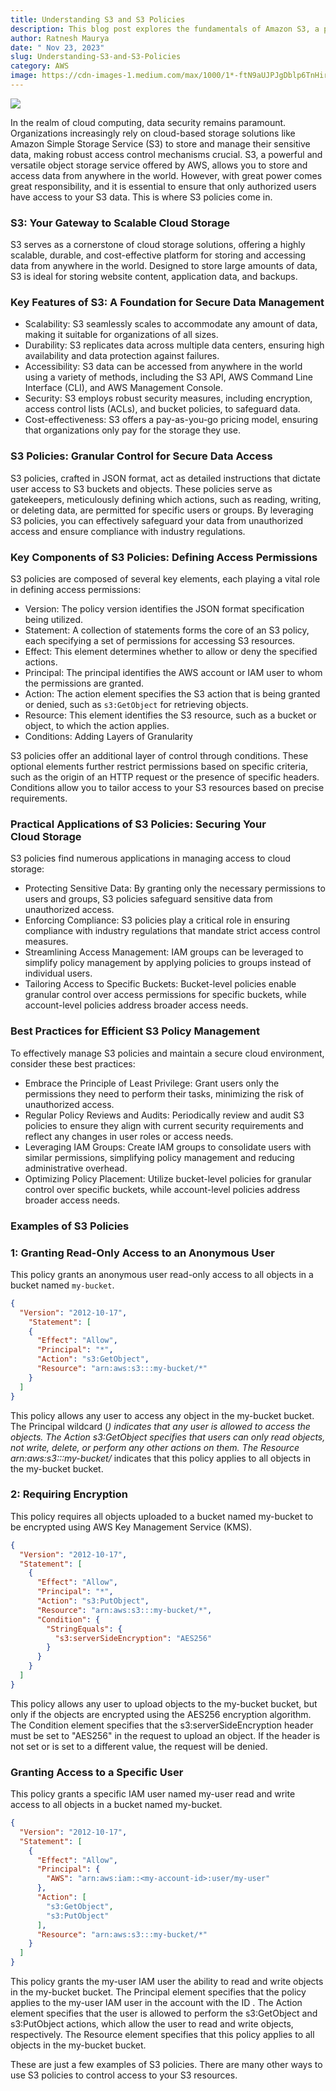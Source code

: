 ```yaml
---
title: Understanding S3 and S3 Policies
description: This blog post explores the fundamentals of Amazon S3, a powerful and versatile object storage service offered by AWS. We'll delve into the key features of S3, discuss S3 policies, and provide practical examples to illustrate how these policies work in real-world scenarios.
author: Ratnesh Maurya
date: " Nov 23, 2023"
slug: Understanding-S3-and-S3-Policies
category: AWS
image: https://cdn-images-1.medium.com/max/1000/1*-ftN9aUJPJgDblp6TnHirA.png
---
```








![](https://cdn-images-1.medium.com/max/1000/1*-ftN9aUJPJgDblp6TnHirA.png)




In the realm of cloud computing, data security remains paramount. Organizations increasingly rely on cloud-based storage solutions like Amazon Simple Storage Service (S3) to store and manage their sensitive data, making robust access control mechanisms crucial. S3, a powerful and versatile object storage service offered by AWS, allows you to store and access data from anywhere in the world. However, with great power comes great responsibility, and it is essential to ensure that only authorized users have access to your S3 data. This is where S3 policies come in.

### S3: Your Gateway to Scalable Cloud Storage

S3 serves as a cornerstone of cloud storage solutions, offering a highly scalable, durable, and cost-effective platform for storing and accessing data from anywhere in the world. Designed to store large amounts of data, S3 is ideal for storing website content, application data, and backups.

### Key Features of S3: A Foundation for Secure Data Management

-   Scalability: S3 seamlessly scales to accommodate any amount of data, making it suitable for organizations of all sizes.
-   Durability: S3 replicates data across multiple data centers, ensuring high availability and data protection against failures.
-   Accessibility: S3 data can be accessed from anywhere in the world using a variety of methods, including the S3 API, AWS Command Line Interface (CLI), and AWS Management Console.
-   Security: S3 employs robust security measures, including encryption, access control lists (ACLs), and bucket policies, to safeguard data.
-   Cost-effectiveness: S3 offers a pay-as-you-go pricing model, ensuring that organizations only pay for the storage they use.

### S3 Policies: Granular Control for Secure Data Access

S3 policies, crafted in JSON format, act as detailed instructions that dictate user access to S3 buckets and objects. These policies serve as gatekeepers, meticulously defining which actions, such as reading, writing, or deleting data, are permitted for specific users or groups. By leveraging S3 policies, you can effectively safeguard your data from unauthorized access and ensure compliance with industry regulations.

### Key Components of S3 Policies: Defining Access Permissions

S3 policies are composed of several key elements, each playing a vital role in defining access permissions:

-   Version: The policy version identifies the JSON format specification being utilized.
-   Statement: A collection of statements forms the core of an S3 policy, each specifying a set of permissions for accessing S3 resources.
-   Effect: This element determines whether to allow or deny the specified actions.
-   Principal: The principal identifies the AWS account or IAM user to whom the permissions are granted.
-   Action: The action element specifies the S3 action that is being granted or denied, such as `s3:GetObject` for retrieving objects.
-   Resource: This element identifies the S3 resource, such as a bucket or object, to which the action applies.
-   Conditions: Adding Layers of Granularity

S3 policies offer an additional layer of control through conditions. These optional elements further restrict permissions based on specific criteria, such as the origin of an HTTP request or the presence of specific headers. Conditions allow you to tailor access to your S3 resources based on precise requirements.

### Practical Applications of S3 Policies: Securing Your Cloud Storage

S3 policies find numerous applications in managing access to cloud storage:

-   Protecting Sensitive Data: By granting only the necessary permissions to users and groups, S3 policies safeguard sensitive data from unauthorized access.
-   Enforcing Compliance: S3 policies play a critical role in ensuring compliance with industry regulations that mandate strict access control measures.
-   Streamlining Access Management: IAM groups can be leveraged to simplify policy management by applying policies to groups instead of individual users.
-   Tailoring Access to Specific Buckets: Bucket-level policies enable granular control over access permissions for specific buckets, while account-level policies address broader access needs.

### Best Practices for Efficient S3 Policy Management

To effectively manage S3 policies and maintain a secure cloud environment, consider these best practices:

-   Embrace the Principle of Least Privilege: Grant users only the permissions they need to perform their tasks, minimizing the risk of unauthorized access.
-   Regular Policy Reviews and Audits: Periodically review and audit S3 policies to ensure they align with current security requirements and reflect any changes in user roles or access needs.
-   Leveraging IAM Groups: Create IAM groups to consolidate users with similar permissions, simplifying policy management and reducing administrative overhead.
-   Optimizing Policy Placement: Utilize bucket-level policies for granular control over specific buckets, while account-level policies address broader access needs.

### Examples of S3 Policies

### 1: Granting Read-Only Access to an Anonymous User

This policy grants an anonymous user read-only access to all objects in a bucket named `my-bucket`.


```json
{
  "Version": "2012-10-17",
    "Statement": [
    {
      "Effect": "Allow",
      "Principal": "*", 
      "Action": "s3:GetObject",
      "Resource": "arn:aws:s3:::my-bucket/*"
    }
  ]
}
```

This policy allows any user to access any object in the my-bucket bucket. The Principal wildcard (*) indicates that any user is allowed to access the objects. The Action s3:GetObject specifies that users can only read objects, not write, delete, or perform any other actions on them. The Resource arn:aws:s3:::my-bucket/* indicates that this policy applies to all objects in the my-bucket bucket.

### 2: Requiring Encryption

This policy requires all objects uploaded to a bucket named my-bucket to be encrypted using AWS Key Management Service (KMS).

```json
{
  "Version": "2012-10-17",
  "Statement": [
    {
      "Effect": "Allow",
      "Principal": "*",
      "Action": "s3:PutObject",
      "Resource": "arn:aws:s3:::my-bucket/*", 
      "Condition": {
        "StringEquals": {
          "s3:serverSideEncryption": "AES256"
        }
      }
    }
  ]
}
```

This policy allows any user to upload objects to the my-bucket bucket, but only if the objects are encrypted using the AES256 encryption algorithm. The Condition element specifies that the s3:serverSideEncryption header must be set to "AES256" in the request to upload an object. If the header is not set or is set to a different value, the request will be denied.

### Granting Access to a Specific User

This policy grants a specific IAM user named my-user read and write access to all objects in a bucket named my-bucket.

```json
{
  "Version": "2012-10-17",
  "Statement": [
    {
      "Effect": "Allow",
      "Principal": {
        "AWS": "arn:aws:iam::<my-account-id>:user/my-user"
      },
      "Action": [
        "s3:GetObject",
        "s3:PutObject"
      ],
      "Resource": "arn:aws:s3:::my-bucket/*"
    }
  ]
}
```

This policy grants the my-user IAM user the ability to read and write objects in the my-bucket bucket. The Principal element specifies that the policy applies to the my-user IAM user in the account with the ID . The Action element specifies that the user is allowed to perform the s3:GetObject and s3:PutObject actions, which allow the user to read and write objects, respectively. The Resource element specifies that this policy applies to all objects in the my-bucket bucket.

These are just a few examples of S3 policies. There are many other ways to use S3 policies to control access to your S3 resources.